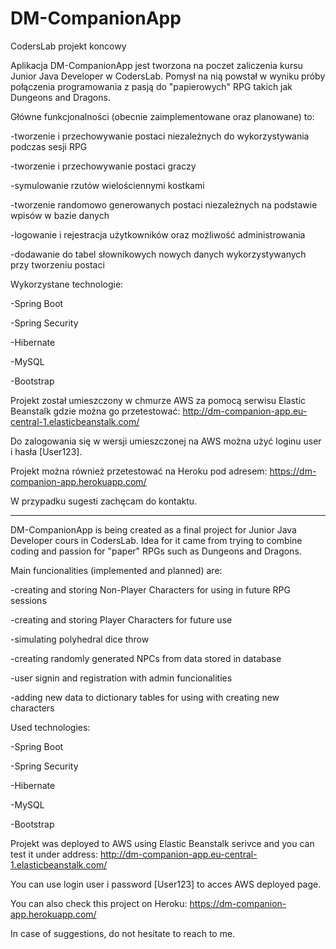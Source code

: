 # DM-CompanionApp
CodersLab projekt koncowy

Aplikacja DM-CompanionApp jest tworzona na poczet zaliczenia kursu Junior Java Developer w CodersLab.
Pomysł na nią powstał w wyniku próby połączenia programowania z pasją do "papierowych" RPG takich jak Dungeons and Dragons.

Główne funkcjonalności (obecnie zaimplementowane oraz planowane) to: 

-tworzenie i przechowywanie postaci niezależnych do wykorzystywania podczas sesji RPG

-tworzenie i przechowywanie postaci graczy

-symulowanie rzutów wielościennymi kostkami

-tworzenie randomowo generowanych postaci niezależnych na podstawie wpisów w bazie danych

-logowanie i rejestracja użytkowników oraz możliwość administrowania

-dodawanie do tabel słownikowych nowych danych wykorzystywanych przy tworzeniu postaci


Wykorzystane technologie:

-Spring Boot

-Spring Security

-Hibernate

-MySQL

-Bootstrap


Projekt został umieszczony w chmurze AWS za pomocą serwisu Elastic Beanstalk gdzie można go przetestować: http://dm-companion-app.eu-central-1.elasticbeanstalk.com/

Do zalogowania się w wersji umieszczonej na AWS można użyć loginu user i hasła [User123].


Projekt można również przetestować na Heroku pod adresem: https://dm-companion-app.herokuapp.com/


W przypadku sugesti zachęcam do kontaktu.

_________________________________________________________________________________

DM-CompanionApp is being created as a final project for Junior Java Developer cours in CodersLab.
Idea for it came from trying to combine coding and passion for "paper" RPGs such as Dungeons and Dragons.

Main funcionalities (implemented and planned) are:

-creating and storing Non-Player Characters for using in future RPG sessions

-creating and storing Player Characters for future use

-simulating polyhedral dice throw

-creating randomly generated NPCs from data stored in database

-user signin and registration with admin funcionalities

-adding new data to dictionary tables for using with creating new characters


Used technologies:

-Spring Boot

-Spring Security

-Hibernate

-MySQL

-Bootstrap


Projekt was deployed to AWS using Elastic Beanstalk serivce and you can test it under address: http://dm-companion-app.eu-central-1.elasticbeanstalk.com/

You can use login user i password [User123] to acces AWS deployed page.


You can also check this project on Heroku: https://dm-companion-app.herokuapp.com/

In case of suggestions, do not hesitate to reach to me.
